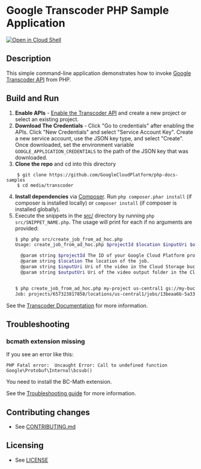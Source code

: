 # Google Transcoder PHP Sample Application

[![Open in Cloud Shell][shell_img]][shell_link]

[shell_img]: http://gstatic.com/cloudssh/images/open-btn.svg
[shell_link]: https://console.cloud.google.com/cloudshell/open?git_repo=https://github.com/googlecloudplatform/php-docs-samples&page=editor&working_dir=media/transcoder

## Description

This simple command-line application demonstrates how to invoke
[Google Transcoder API][transcoder-api] from PHP.

[transcoder-api]: https://cloud.google.com/transcoder/docs/reference/libraries

## Build and Run
1.  **Enable APIs** - [Enable the Transcoder API](
    https://console.cloud.google.com/flows/enableapi?apiid=transcoder.googleapis.com)
    and create a new project or select an existing project.
2.  **Download The Credentials** - Click "Go to credentials" after enabling the APIs. Click
    "New Credentials"
    and select "Service Account Key". Create a new service account, use the JSON key type, and
    select "Create". Once downloaded, set the environment variable `GOOGLE_APPLICATION_CREDENTIALS`
    to the path of the JSON key that was downloaded.
3.  **Clone the repo** and cd into this directory
```
    $ git clone https://github.com/GoogleCloudPlatform/php-docs-samples
    $ cd media/transcoder
```
4.  **Install dependencies** via [Composer](http://getcomposer.org/doc/00-intro.md).
    Run `php composer.phar install` (if composer is installed locally) or `composer install`
    (if composer is installed globally).
5.  Execute the snippets in the [src/](src/) directory by running
    `php src/SNIPPET_NAME.php`. The usage will print for each if no arguments
    are provided:
    ```sh
    $ php php src/create_job_from_ad_hoc.php
    Usage: create_job_from_ad_hoc.php $projectId $location $inputUri $outputUri

      @param string $projectId The ID of your Google Cloud Platform project.
      @param string $location The location of the job.
      @param string $inputUri Uri of the video in the Cloud Storage bucket.
      @param string $outputUri Uri of the video output folder in the Cloud Storage bucket.


    $ php create_job_from_ad_hoc.php my-project us-central1 gs://my-bucket/input.mp4 gs://my-bucket/adhoc/
    Job: projects/657323817858/locations/us-central1/jobs/13beaa6b-5a33-4a86-b280-04b524546291
    ```

See the [Transcoder Documentation](https://cloud.google.com/transcoder/docs/) for more information.

## Troubleshooting

### bcmath extension missing

If you see an error like this:

```
PHP Fatal error:  Uncaught Error: Call to undefined function Google\Protobuf\Internal\bcsub()
```

You need to install the BC-Math extension.

See the [Troubleshooting guide](https://cloud.google.com/transcoder/docs/troubleshooting) for more information.

## Contributing changes

* See [CONTRIBUTING.md](../CONTRIBUTING.md)

## Licensing

* See [LICENSE](../LICENSE)
